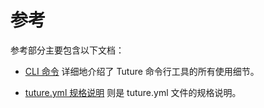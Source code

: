 # 参考

参考部分主要包含以下文档：

- [CLI 命令](./cli-commands.md) 详细地介绍了 Tuture 命令行工具的所有使用细节。

- [tuture.yml 规格说明](./tuture-yml-spec.md) 则是 tuture.yml 文件的规格说明。
